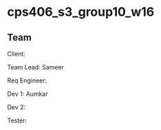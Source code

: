 # cps406_s3_group10_w16

Team
--------

Client:

Team Lead: Sameer

Req Engineer:

Dev 1: Aumkar

Dev 2:

Tester:

